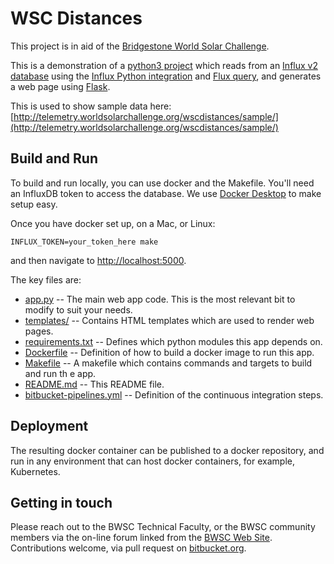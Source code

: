 # WSC Distances

This project is in aid of the [Bridgestone World Solar Challenge](https://www.worldsolarchallenge.org/).

This is a demonstration of a [python3 project](https://www.python.org/) which reads from an [Influx v2 database](https://www.influxdata.com/) using the [Influx Python integration](https://www.influxdata.com/blog/getting-started-with-python-and-influxdb-v2-0/) and [Flux query](https://docs.influxdata.com/influxdb/cloud/query-data/get-started/), and generates a web page using [Flask](https://flask.palletsprojects.com/en/2.0.x/).

This is used to show sample data here: [http://telemetry.worldsolarchallenge.org/wscdistances/sample/](http://telemetry.worldsolarchallenge.org/wscdistances/sample/)

## Build and Run

To build and run locally, you can use docker and the Makefile. You'll need an InfluxDB token to access the database. We use [Docker Desktop](https://www.docker.com/products/docker-desktop) to make setup easy.

Once you have docker set up, on a Mac, or Linux:

```
INFLUX_TOKEN=your_token_here make
```

and then navigate to [http://localhost:5000](http://localhost:5000).

The key files are:

* [app.py](app.py) -- The main web app code. This is the most relevant bit to modify to suit your needs.
* [templates/](templates/) -- Contains HTML templates which are used to render web pages.
* [requirements.txt](requirements.txt) -- Defines which python modules this app depends on.
* [Dockerfile](Dockerfile) -- Definition of how to build a docker image to run this app.
* [Makefile](Makefile) -- A makefile which contains commands and targets to build and run th
e app.
* [README.md](README.md) -- This README file.
* [bitbucket-pipelines.yml](bitbucket-pipelines.yml) -- Definition of the continuous integration steps.


## Deployment

The resulting docker container can be published to a docker repository, and run in any environment that can host docker containers, for example, Kubernetes.

## Getting in touch

Please reach out to the BWSC Technical Faculty, or the BWSC community members via the on-line forum linked from the [BWSC Web Site](https://www.worldsolarchallenge.org/). Contributions welcome, via pull request on [bitbucket.org](https://bitbucket.org/wsctechnicalcommittee/wscdistances).
